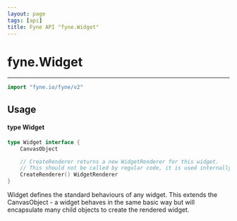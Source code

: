 ```yaml
---
layout: page
tags: [api]
title: Fyne API "fyne.Widget"
---
```


# fyne.Widget
---
```go
import "fyne.io/fyne/v2"
```

## Usage

#### type Widget

```go
type Widget interface {
	CanvasObject

	// CreateRenderer returns a new WidgetRenderer for this widget.
	// This should not be called by regular code, it is used internally to render a widget.
	CreateRenderer() WidgetRenderer
}
```

Widget defines the standard behaviours of any widget. This extends the CanvasObject - a widget behaves in the same basic way but will encapsulate many child objects to create the rendered widget.
